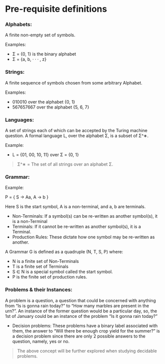 # Pre-requisite definitions

### **Alphabets:**

A finite non-empty set of symbols.

Examples:

- Σ = {0, 1} is the binary alphabet
- Σ = {a, b, · · · , z}

### **Strings:**

A finite sequence of symbols chosen from some arbitrary Alphabet.

Examples:

- 010010 over the alphabet {0, 1}
- 567657667 over the alphabet {5, 6, 7}

### **Languages:**

A set of strings each of which can be accepted by the Turing machine question. A formal language L, over the alphabet Σ, is a subset of Σ^∗.

Example: 

- L = {01, 00, 10, 11} over Σ = {0, 1}

> Σ^∗ = The set of all strings over an alphabet Σ.
> 

### Grammar:

Example:

P = { S → Aa, A → b }

Here S is the start symbol, A is a non-terminal, and a, b are terminals.

- Non-Terminals: If a symbol(s) can be re-written as another symbol(s), it is a non-Terminal
- Terminals: If it cannot be re-written as another symbol(s), it is a Terminal.
- Production Rules: These dictate how one symbol may be re-written as another.

A Grammar G is defined as a quadruple (N, T, S, P) where:

- N is a finite set of Non-Terminals
- T is a finite set of Terminals
- S ∈ N is a special symbol called the start symbol.
- P is the finite set of production rules.

### Problems & their Instances:

A problem is a question, a question that could be concerned with anything from “Is is gonna rain today?” to “How many marbles are present in the urn?”. An instance of the former question would be a particular day, so, the 1st of January could be an instance of the problem “Is it gonna rain today?”

- Decision problems: These problems have a binary label associated with them, the answer to “Will there be enough crop yield for the summer?” is a decision problem since there are only 2 possible answers to the question, namely, yes or no.

> The above concept will be further explored when studying decidable problems.
>